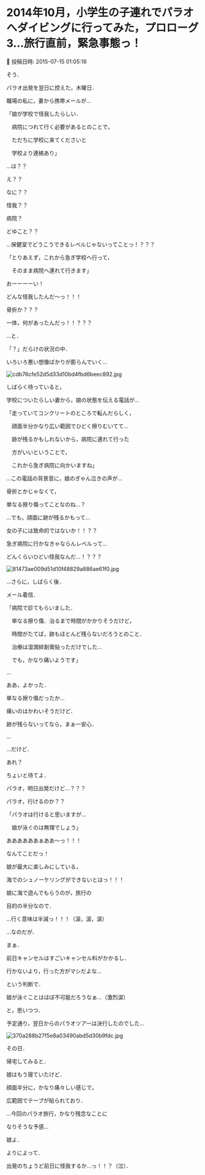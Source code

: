 # 2014年10月，小学生の子連れでパラオへダイビングに行ってみた，プロローグ3…旅行直前，緊急事態っ！

📅 投稿日時: 2015-07-15 01:05:16

そう．


パラオ出発を翌日に控えた，木曜日．


職場の私に，妻から携帯メールが…





「娘が学校で怪我したらしい．


　病院につれて行く必要があるとのことで，


　ただちに学校に来てくださいと


　学校より連絡あり」





…は？？


え？？


なに？？


怪我？？


病院？


どゆこと？？


…保健室でどうこうできるレベルじゃないってことっ！？？？





「とりあえず，これから急ぎ学校へ行って，


　そのまま病院へ連れて行きます」





おーーーーい！


どんな怪我したんだ～っ！！！


骨折か？？？


一体，何があったんだっ！！？？？





…と．


「？」だらけの状況の中．


いろいろ悪い想像ばかりが膨らんでいく…




![cdb76cfe52d5d33d10bd4fbd6beec892.jpg](images/cdb76cfe52d5d33d10bd4fbd6beec892.jpg)







しばらく待っていると，


学校についたらしい妻から，娘の状態を伝える電話が…





「走っていてコンクリートのところで転んだらしく，


　顔面半分かなり広い範囲でひどく擦りむいてて…


　跡が残るかもしれないから，病院に連れて行った


　方がいいということで，


　これから急ぎ病院に向かいますね」


…この電話の背景音に，娘のぎゃん泣きの声が…





骨折とかじゃなくて，


単なる擦り傷ってことなのね…？


…でも，顔面に跡が残るかもって…


女の子には致命的ではないか！！？？





急ぎ病院に行かなきゃならんレベルって…


どんくらいひどい怪我なんだ…！？？？







![81473ae009d51d10f48829a886ae61f0.jpg](images/81473ae009d51d10f48829a886ae61f0.jpg)







…さらに，しばらく後．


メール着信．





「病院で診てもらいました．


　単なる擦り傷．治るまで時間がかかりそうだけど，


　時間がたてば，跡もほとんど残らないだろうとのこと．


　治療は湿潤絆創膏貼っただけでした…


　でも，かなり痛いようです」





…


ああ，よかった．


単なる擦り傷だったか…


痛いのはかわいそうだけど．


跡が残らないってなら，まぁ一安心．





…


…だけど．


あれ？


ちょいと待てよ．


パラオ，明日出発だけど…？？？


パラオ，行けるのか？？





「パラオは行けると思いますが…


　娘が泳ぐのは無理でしょう」





ああああああぁああ～っ！！！


なんてことだっ！


娘が最大に楽しみにしている，


海でのシュノーケリングができないとはっ！！！





娘に海で遊んでもらうのが，旅行の


目的の半分なので．


…行く意味は半減っ！！！（涙，涙，涙）





…なのだが．


まぁ．


前日キャンセルはすごいキャンセル料がかかるし．


行かないより，行った方がマシだよな…


という判断で．





娘が泳ぐことはほぼ不可能だろうなぁ…（激烈涙）


と，思いつつ．


予定通り，翌日からのパラオツアーは決行したのでした…




![370a288b27f5e8a03490abd5d30b9fdc.jpg](images/370a288b27f5e8a03490abd5d30b9fdc.jpg)







その日．


帰宅してみると．


娘はもう寝ていたけど．


顔面半分に，かなり痛々しい感じで，


広範囲でテープが貼られており．





…今回のパラオ旅行，かなり残念なことに


なりそうな予感…





娘よ．


よりによって．


出発のちょうど前日に怪我するか…っ！！？（泣）．

